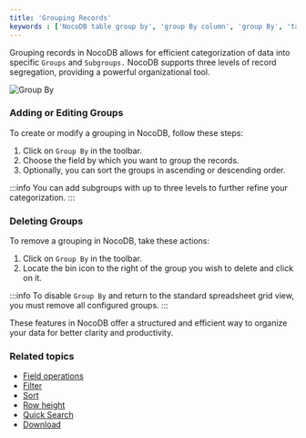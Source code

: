 ```yaml
---
title: 'Grouping Records'
keywords : ['NocoDB table group by', 'group By column', 'group By', 'table group by', 'grouping records', 'grouping','group by in table']
---
```



Grouping records in NocoDB allows for efficient categorization of data into specific `Groups` and `Subgroups.` NocoDB supports three levels of record segregation, providing a powerful organizational tool.

![Group By](https://github.com/nocodb/nocodb/assets/86527202/d4bfcdee-85ed-4c98-92ac-12055f9715e4)

### Adding or Editing Groups

To create or modify a grouping in NocoDB, follow these steps:

1. Click on `Group By` in the toolbar.
2. Choose the field by which you want to group the records.
3. Optionally, you can sort the groups in ascending or descending order.

:::info
You can add subgroups with up to three levels to further refine your categorization.
:::

### Deleting Groups

To remove a grouping in NocoDB, take these actions:

1. Click on `Group By` in the toolbar.
2. Locate the bin icon to the right of the group you wish to delete and click on it.

:::info
To disable `Group By` and return to the standard spreadsheet grid view, you must remove all configured groups.
:::

These features in NocoDB offer a structured and efficient way to organize your data for better clarity and productivity.    

### Related topics
- [Field operations](field-operations)
- [Filter](filter)
- [Sort](sort)
- [Row height](row-height)
- [Quick Search](search)
- [Download](download)